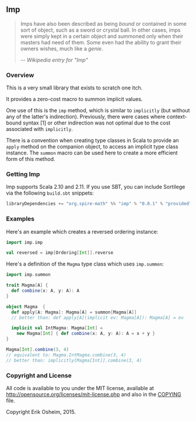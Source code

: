 ## Imp

> Imps have also been described as being *bound* or contained in some
> sort of object, such as a sword or crystal ball. In other cases,
> imps were simply kept in a certain object and summoned only when
> their masters had need of them. Some even had the ability to grant
> their owners wishes, much like a *genie*.
>
> -- *Wikipedia entry for "Imp"*

### Overview

This is a very small library that exists to scratch one itch.

It provides a zero-cost macro to summon implicit values.

One use of this is the `imp` method, which is similar to `implicitly`
(but without any of the latter's indirection). Previously, there were
cases where context-bound syntax [1] or other indirection was not
optimal due to the cost associated with `implicitly`.

There is a convention when creating type classes in Scala to provide
an `apply` method on the companion object, to access an implicit type
class instance. The `summon` macro can be used here to create a more
efficient form of this method.

### Getting Imp

Imp supports Scala 2.10 and 2.11. If you use SBT, you can include
Sortilege via the following `build.sbt` snippets:

```scala
libraryDependencies += "org.spire-math" %% "imp" % "0.0.1" % "provided"
```

### Examples

Here's an example which creates a reversed ordering instance:

```scala
import imp.imp

val reversed = imp[Ordering[Int]].reverse
```

Here's a definition of the `Magma` type class which uses `imp.summon`:

```scala
import imp.summon

trait Magma[A] {
  def combine(x: A, y: A): A
}

object Magma  {
  def apply[A: Magma]: Magma[A] = summon[Magma[A]]
  // better than: def apply[A](implicit ev: Magma[A]): Magma[A] = ev

  implicit val IntMagma: Magma[Int] =
    new Magma[Int] { def combine(x: A, y: A): A = x + y }
}

Magma[Int].combine(3, 4)
// equivalent to: Magma.IntMagma.combine(3, 4)
// better than: implicitly[Magma[Int]].combine(3, 4)
```

### Copyright and License

All code is available to you under the MIT license, available at
http://opensource.org/licenses/mit-license.php and also in the
[COPYING](COPYING) file.

Copyright Erik Osheim, 2015.
